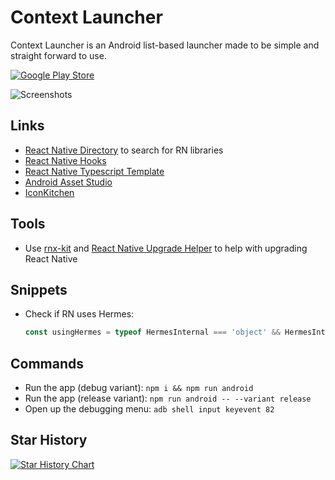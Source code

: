 # Context Launcher

Context Launcher is an Android list-based launcher made to be simple and straight forward to use.

[![Google Play Store](https://img.shields.io/endpoint?color=green&label=Google%20Play%20Store&logo=google-play&url=https://play.cuzi.workers.dev/play?i=com.razinj.context_launcher&m=v$version)](https://play.google.com/store/apps/details?id=com.razinj.context_launcher)

![Screenshots](https://public.razinj.com/context-launcher-screenshots.png)

## Links

- [React Native Directory](https://reactnative.directory/) to search for RN libraries
- [React Native Hooks](https://github.com/react-native-community/hooks)
- [React Native Typescript Template](https://github.com/react-native-community/react-native-template-typescript)
- [Android Asset Studio](https://romannurik.github.io/AndroidAssetStudio/index.html)
- [IconKitchen](https://icon.kitchen/)

## Tools

- Use [rnx-kit](https://microsoft.github.io/rnx-kit/) and [React Native Upgrade Helper](https://react-native-community.github.io/upgrade-helper/) to help with upgrading React Native

## Snippets

- Check if RN uses Hermes:

  ```javascript
  const usingHermes = typeof HermesInternal === 'object' && HermesInternal !== null;
  ```

## Commands

- Run the app (debug variant): `npm i && npm run android`
- Run the app (release variant): `npm run android -- --variant release`
- Open up the debugging menu: `adb shell input keyevent 82`

## Star History

[![Star History Chart](https://api.star-history.com/svg?repos=razinj/context_launcher&type=Date)](https://star-history.com/#razinj/context_launcher&Date)
